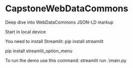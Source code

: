 # CapstoneWebDataCommons
Deep dive into WebDataCommons JSON-LD markup

Start in local device

You need to install Streamlit:
pip install streamlit

pip install streamlit_option_menu

To run the demo use this command:
streamlit run .\main.py
